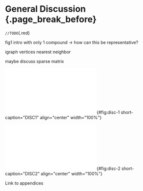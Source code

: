 # General Discussion {.page_break_before}

`//TODO`{.red}

fig1 intro with only 1 compound -> how can this be representative?

igraph vertices nearest neighbor

maybe discuss sparse matrix

![**DISC1.** TODO](images/histogram_Swertia_grouped.pdf "disc-1"){#fig:disc-1 short-caption="DISC1" align="center" width="100%"}

![**DISC2.** TODO](images/tree_full.pdf "disc-2"){#fig:disc-2 short-caption="DISC2" align="center" width="100%"}

Link to appendices